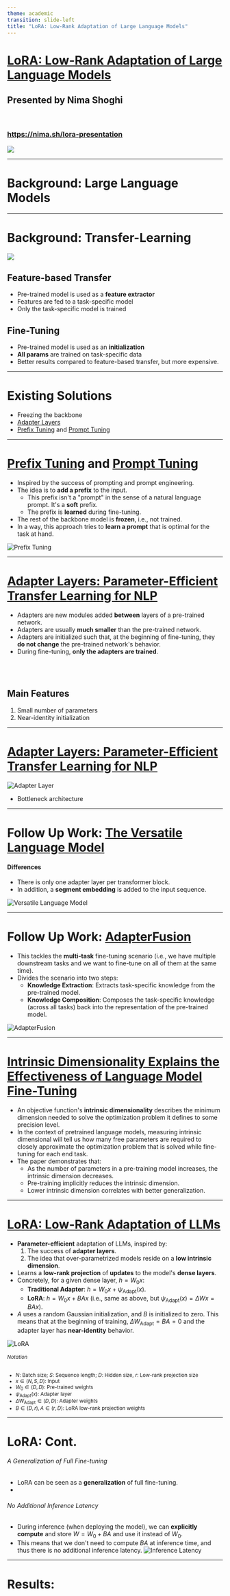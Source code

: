 ```yaml
---
theme: academic
transition: slide-left
title: "LoRA: Low-Rank Adaptation of Large Language Models"
---
```


# [LoRA: Low-Rank Adaptation of Large Language Models](https://arxiv.org/abs/2106.09685)

## Presented by Nima Shoghi

<br />

### https://nima.sh/lora-presentation

<img class="absolute top-0 left-0 m-2 b-4" src="https://api.qrserver.com/v1/create-qr-code/?size=125x125&data=https://nima.sh/lora-presentation&format=svg" />

---

# Background: Large Language Models

---

# Background: Transfer-Learning

<img src="/transfer.png" class="h-64 mx-auto" />

<div class="grid grid-cols-2">
<div>

## Feature-based Transfer
- Pre-trained model is used as a **feature extractor**
- Features are fed to a task-specific model
- Only the task-specific model is trained
</div>

<div>

## Fine-Tuning

- Pre-trained model is used as an **initialization**
- **All params** are trained on task-specific data
- Better results compared to feature-based transfer, but more expensive.
</div>
</div>


<!--
- In the LLM context, the efficiency concern of fine-tuning is even more pronounced.
-->

---

# Existing Solutions

- Freezing the backbone
- [Adapter Layers](http://arxiv.org/abs/1902.00751)
- [Prefix Tuning](https://arxiv.org/abs/2101.00190) and [Prompt Tuning](https://arxiv.org/abs/2104.08691)

---

# [Prefix Tuning](https://arxiv.org/abs/2101.00190) and [Prompt Tuning](https://arxiv.org/abs/2104.08691)

<div class="grid grid-cols-2">

<div>

- Inspired by the success of prompting and prompt engineering.
- The idea is to **add a prefix** to the input.
    - This prefix isn't a "prompt" in the sense of a natural language prompt. It's a **soft** prefix.
    - The prefix is **learned** during fine-tuning.
- The rest of the backbone model is **frozen**, i.e., not trained.
- In a way, this approach tries to **learn a prompt** that is optimal for the task at hand.
</div>

<div>

![Prefix Tuning](/PrefixTuning.png)

</div>

</div>

<!--
A good way to think about the idea of a soft prefix is:
    - In Transformers, all words get converted to a vector representation (embedding).
    - The "prefix" that's tuned here is a vector that gets added to the embedding of the first word.
    - One way to think about this is that this soft prefix is some linear combination of all the words in the model's vocabulary, trained to be a good prefix.
-->


---

# [Adapter Layers: Parameter-Efficient Transfer Learning for NLP](http://arxiv.org/abs/1902.00751)

- Adapters are new modules added **between** layers of a pre-trained network.
- Adapters are usually **much smaller** than the pre-trained network.
- Adapters are initialized such that, at the beginning of fine-tuning, they **do not change** the pre-trained network's behavior.
- During fine-tuning, **only the adapters are trained**.

<br />
<br />

## Main Features
1. Small number of parameters
2. Near-identity initialization

---

# [Adapter Layers: Parameter-Efficient Transfer Learning for NLP](http://arxiv.org/abs/1902.00751)

![Adapter Layer](/adapter.png)

- Bottleneck architecture

<!--
The original paper uses an MLP bottleneck architecture, but other architectures have been proposed since then.
-->

---

# Follow Up Work: [The Versatile Language Model](https://arxiv.org/abs/2004.03829)

<div class="grid grid-cols-2">

<div>

#### Differences
- There is only one adapter layer per transformer block.
- In addition, a **segment embedding** is added to the input sequence.
</div>

<div>
<img src="/VersatileLM.png" alt="Versatile Language Model" class="h-100 mx-auto" />
</div>
</div>

<!--
TODO: Maybe skip this slide

- Not that interesting of work.
- Can be thought of as a combination of adapter layers and prefix tuning.
-->

---

# Follow Up Work: [AdapterFusion](https://arxiv.org/abs/2005.00247)

<div class="grid grid-cols-2">

<div>

- This tackles the **multi-task** fine-tuning scenario (i.e., we have multiple downstream tasks and we want to fine-tune on all of them at the same time).
- Divides the scenario into two steps:
    - **Knowledge Extraction**: Extracts task-specific knowledge from the pre-trained model.
    - **Knowledge Composition**: Composes the task-specific knowledge (across all tasks) back into the representation of the pre-trained model.

</div>

<div>
<img src="/AdapterFusion.png" alt="AdapterFusion" class="h-80 mx-auto" />
</div>
</div>
<!--
Example Scenario:
    - We have a pre-trained LLM, e.g., GPT3.
    - We want to fine-tune it on sentiment analysis, question answering, and summarization.
    - Each of these tasks has its own separate training data.
    - We fine-tune the LLM on all three tasks at the same time to get a multi-task model.
    - The motivation is that, hopefully, the knowledge from multiple source tasks will help the model learn better and thus improve the performance on each task.
-->


---

# [Intrinsic Dimensionality Explains the Effectiveness of Language Model Fine-Tuning](https://arxiv.org/abs/2012.13255)

- An objective function's **intrinsic dimensionality** describes the minimum dimension needed to solve the optimization problem it defines to some precision level.
- In the context of pretrained language models, measuring intrinsic dimensional will tell us how many free parameters are required to closely approximate the optimization problem that is solved while fine-tuning for each end task.
- The paper demonstrates that:
    - As the number of parameters in a pre-training model increases, the intrinsic dimension decreases.
    - Pre-training implicitly reduces the intrinsic dimension.
    - Lower intrinsic dimension correlates with better generalization.


<!--
- In the context of pretrained language models, measuring intrinsic dimensional will tell us how many free parameters are required to closely approximate the optimization problem that is solved while fine-tuning for each end task.
- For example, we will show that 200 parameters (randomly projected back into the full parameter space) are enough to represent the problem of tuning a RoBERTa model to within 90% of the performance of the full model.

1. **Connection of Intrinsic Dimensionality and Number of Parameters**: The paper shows that as the number of parameters in a pre-training model increases, the intrinsic dimension (a measure of problem complexity) actually decreases. This means that larger models are more efficient at compressing the information needed to solve a given task.

2. **Connection of Pre-Training and Intrinsic Dimensionality**: The paper proposes that pre-training implicitly reduces the intrinsic dimension. In other words, it reduces the minimal description length needed to fine-tune a task within the framework of the pre-trained model. This is understood as pre-training providing a compression framework for learning NLP tasks.

3. **Connection of Intrinsic Dimensionality and Generalization**: The paper shows that lower intrinsic dimension correlates with better generalization (lower relative generalization gap). This is backed theoretically by applying compression based generalization bounds on the measured intrinsic dimensions, showing that generalization bounds can grow on the order of the intrinsic dimension, not the model's parameter count. This suggests that models with lower intrinsic dimensions are more capable of generalizing across tasks, regardless of their total parameter counts.

Papers to read
- [Measuring the Intrinsic Dimension of Objective Landscapes](https://arxiv.org/abs/1804.08838)
- [Intrinsic Dimensionality Explains the Effectiveness of Language Model Fine-Tuning](https://arxiv.org/abs/2012.13255)
 -->

---

# [LoRA: Low-Rank Adaptation of LLMs](https://arxiv.org/abs/2106.09685)

<div class="grid grid-cols-12">

<div class="col-span-8">

- **Parameter-efficient** adaptation of LLMs, inspired by:
    1. The success of **adapter layers**.
    2. The idea that over-parametrized models reside on a **low intrinsic dimension**.
- Learns a **low-rank projection** of **updates** to the model's **dense layers**.
- Concretely, for a given dense layer, $h = W_0 x$:
    - **Traditional Adapter**: $h = W_0 x + \psi_{\text{Adapt}}(x)$.
    - **LoRA**: $h = W_0 x + B A x$ (i.e., same as above, but $\psi_{\text{Adapt}}(x) = {\Delta W} x = B A x$).
- $A$ uses a random Gaussian initialization, and $B$ is initialized to zero. This means that at the beginning of training, ${\Delta W}_{\text{Adapt}} = B A = 0$ and the adapter layer has **near-identity** behavior.

</div>

<div class="col-span-4">
<img src="/LoRA.png" alt="LoRA" class="h-64 mx-auto" />

<small class="text-xs">

###### Notation

- $N$: Batch size; $S$: Sequence length; $D$: Hidden size, $r$: Low-rank projection size
- $x \in (N, S, D)$: Input
- $W_0 \in (D, D)$: Pre-trained weights
- $\psi_{\text{Adapt}}(x)$: Adapter layer
- ${\Delta W}_{\text{Adapt}} \in (D, D)$: Adapter weights
- $B \in (D, r), A \in (r, D)$: LoRA low-rank projection weights

</small>

</div>
</div>


<!--
- Note that LoRA restricts the adapter layer's placement to be after some **dense layer**. This is a major core difference between LoRA and adapters in general.
-->

---

# LoRA: Cont.

###### A Generalization of Full Fine-tuning
- LoRA can be seen as a **generalization** of full fine-tuning.
-

###### No Additional Inference Latency
- During inference (when deploying the model), we can **explicitly compute** and store $W = W_0 + B A$ and use it instead of $W_0$.
- This means that we don't need to compute $B A$ at inference time, and thus there is no additional inference latency.
![Inference Latency](/inference_latency.png)

<!--
Differences between LoRA and Adapter Layers:

- The original method uses two Adapter layers: One after each FFN in the multi-head attention block, whereas LoRA places the adapter "layer" on the query and key projection matrices.
- LoRA's adapter "layer" consists of a single matrix (BA), whereas the original adapter uses an MLP w/ a non-linearity.
- Finally, because LoRA is just parametrizing the updates to the weight matrix and has no other architectural additions, during inference, we can just update the model to set W = W + BA and run it just like before.

Personal take: LoRA is a much more thoughtful implementation of the same exact underlying motivation: Adapt the original weight matrices using less weights. In the case of LoRA, it's using the low-rank BA matrix formulation, whereas in the original adapter layer, it's a bottleneck architecture (which, if you squint your eyes and ignore bias weights, can be thought of as the same thing, i.e., h = B\sigma(Ax) in the original adapter layer vs h = BAx in LoRA).
-->

---

# Results:
